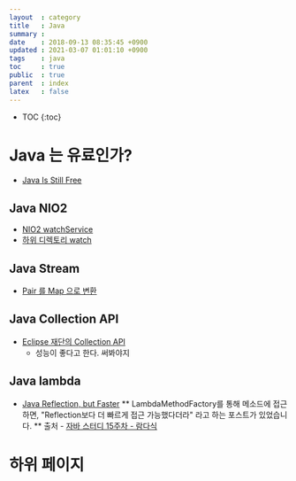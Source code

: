 ```yaml
---
layout  : category
title   : Java 
summary : 
date    : 2018-09-13 08:35:45 +0900
updated : 2021-03-07 01:01:10 +0900
tags    : java
toc     : true
public  : true
parent  : index
latex   : false
---
```

* TOC
{:toc}

# Java 는 유료인가?

* [Java Is Still Free](https://medium.com/@javachampions/java-is-still-free-c02aef8c9e04)


## Java NIO2 


* [NIO2 watchService](https://www.baeldung.com/java-nio2-watchservice)
* [하위 디렉토리 watch](https://stackoverflow.com/questions/18701242/how-to-watch-a-folder-and-subfolders-for-changes) 

## Java Stream

* [Pair 를 Map 으로 변환](https://gist.github.com/cfollet/ea70c95736e66bae05a7c28105b8eb11)

## Java Collection API 

* [Eclipse 재단의 Collection API](https://www.eclipse.org/collections/)
  * 성능이 좋다고 한다. 써봐야지 


## Java lambda

* [Java Reflection, but Faster](https://dzone.com/articles/java-reflection-but-faster)
** LambdaMethodFactory를 통해 메소드에 접근하면, "Reflection보다 더 빠르게 접근 가능했다더라" 라고 하는 포스트가 있었습니다.
** 출처 - [자바 스터디 15주차 - 람다식](https://www.notion.so/15-757106032d85452cbc60cf1808d53978)


# 하위 페이지 
